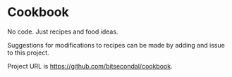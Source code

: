 # Cookbook
No code. Just recipes and food ideas.

Suggestions for modifications to recipes can be made by adding 
and issue to this project. 

Project URL is https://github.com/bitsecondal/cookbook.

